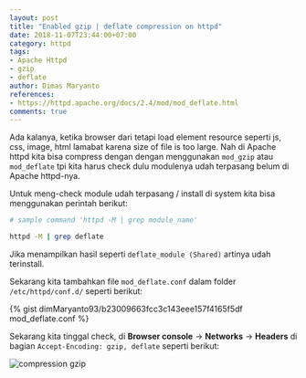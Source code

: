```yaml
---
layout: post
title: "Enabled gzip | deflate compression on httpd"
date: 2018-11-07T23:44:00+07:00
category: httpd
tags: 
- Apache Httpd
- gzip
- deflate
author: Dimas Maryanto
references:
- https://httpd.apache.org/docs/2.4/mod/mod_deflate.html
comments: true
---
```


Ada kalanya, ketika browser dari tetapi load element resource seperti js, css, image, html lamabat karena size of file is too large. Nah di Apache httpd kita bisa compress dengan dengan menggunakan `mod_gzip` atau `mod_deflate` tpi kita harus check dulu modulenya udah terpasang belum di Apache httpd-nya.

<!--more-->

Untuk meng-check module udah terpasang / install di system kita bisa menggunakan perintah berikut:

```bash
# sample command 'httpd -M | grep module_name'

httpd -M | grep deflate
```

Jika menampilkan hasil seperti `deflate_module (Shared)` artinya udah terinstall.

Sekarang kita tambahkan file `mod_deflate.conf` dalam folder `/etc/httpd/conf.d/` seperti berikut:

{% gist dimMaryanto93/b23009663fcc3c143eee157f4165f5df mod_deflate.conf %}

Sekarang kita tinggal check, di **Browser console** -> **Networks** -> **Headers** di bagian `Accept-Encoding: gzip, deflate` seperti berikut:

![compression gzip]({{site.baseurl}}/assets/img/posts/httpd-gzip-deflate/compression-gzip.png)
